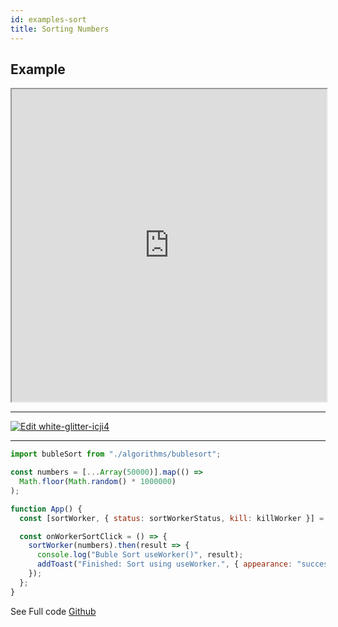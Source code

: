 ```yaml
---
id: examples-sort
title: Sorting Numbers
---
```


## Example

<iframe
  width="100%"
  height="500px"
  src="https://codesandbox.io/embed/white-glitter-icji4?fontsize=14&hidenavigation=1&theme=dark">
</iframe>

---

[![Edit white-glitter-icji4](https://codesandbox.io/static/img/play-codesandbox.svg)](https://codesandbox.io/s/white-glitter-icji4?fontsize=14&hidenavigation=1&theme=dark)

---

```javascript
import bubleSort from "./algorithms/bublesort";

const numbers = [...Array(50000)].map(() =>
  Math.floor(Math.random() * 1000000)
);

function App() {
  const [sortWorker, { status: sortWorkerStatus, kill: killWorker }] = useWorker(bubleSort);

  const onWorkerSortClick = () => {
    sortWorker(numbers).then(result => {
      console.log("Buble Sort useWorker()", result);
      addToast("Finished: Sort using useWorker.", { appearance: "success" });
    });
  };
}
```

See Full code [Github](https://github.com/alewin/useWorker/tree/develop/example/src/pages/Sorting)
